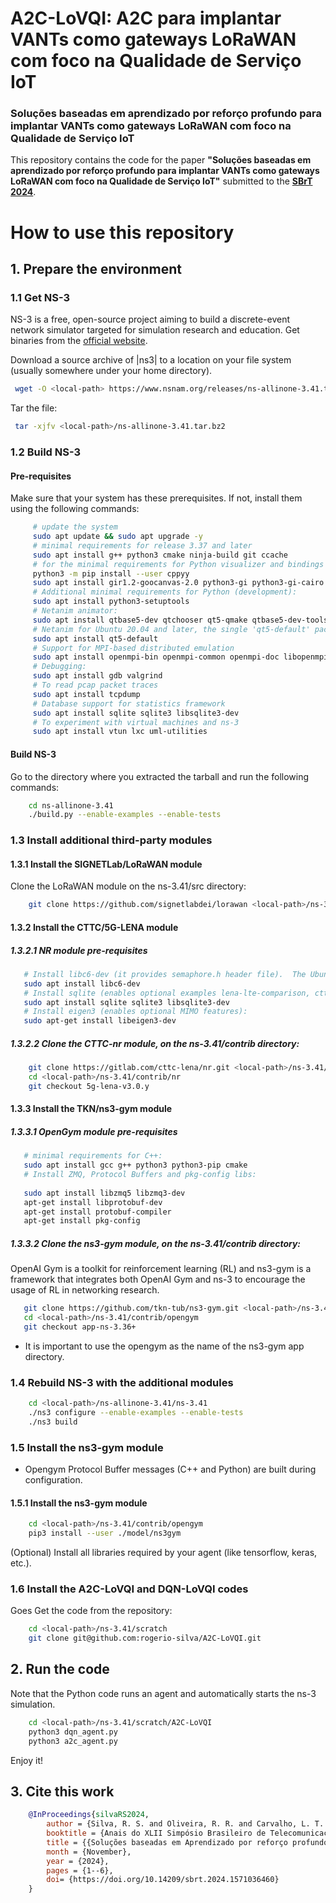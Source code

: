 # A2C-LoVQI: A2C para implantar VANTs como gateways LoRaWAN com foco na Qualidade de Serviço IoT

### Soluções baseadas em aprendizado por reforço profundo para implantar VANTs como gateways LoRaWAN com foco na Qualidade de Serviço IoT 

This repository contains the code for the paper **"Soluções baseadas em aprendizado por reforço profundo para implantar VANTs como gateways LoRaWAN com foco na Qualidade de Serviço IoT"** submitted to the  **[SBrT 2024](https://sbrt2024.sbrt.org.br/)**. 

# How to use this repository

## 1. Prepare the environment

### 1.1 Get NS-3

NS-3 is a free, open-source project aiming to build a discrete-event
network simulator targeted for simulation research and education.
Get binaries from the [official website](https://www.nsnam.org/releases/ns-3-41/).

Download a source archive of |ns3| to a location on your file
system (usually somewhere under your home directory).

   ```bash
    wget -O <local-path> https://www.nsnam.org/releases/ns-allinone-3.41.tar.bz2 
   ```

Tar the file:

   ```bash
    tar -xjfv <local-path>/ns-allinone-3.41.tar.bz2
   ```

### 1.2 Build NS-3

#### Pre-requisites

Make sure that your system has these prerequisites. If not, install them using the following commands:

   ```bash
        # update the system
        sudo apt update && sudo apt upgrade -y
        # minimal requirements for release 3.37 and later
        sudo apt install g++ python3 cmake ninja-build git ccache
        # for the minimal requirements for Python visualizer and bindings
        python3 -m pip install --user cppyy
        sudo apt install gir1.2-goocanvas-2.0 python3-gi python3-gi-cairo python3-pygraphviz gir1.2-gtk-3.0 ipython3 
        # Additional minimal requirements for Python (development): 
        sudo apt install python3-setuptools 
        # Netanim animator:
        sudo apt install qtbase5-dev qtchooser qt5-qmake qtbase5-dev-tools
        # Netanim for Ubuntu 20.04 and later, the single 'qt5-default' package suffices
        sudo apt install qt5-default
        # Support for MPI-based distributed emulation
        sudo apt install openmpi-bin openmpi-common openmpi-doc libopenmpi-dev
        # Debugging:
        sudo apt install gdb valgrind 
        # To read pcap packet traces
        sudo apt install tcpdump
        # Database support for statistics framework
        sudo apt install sqlite sqlite3 libsqlite3-dev
        # To experiment with virtual machines and ns-3
        sudo apt install vtun lxc uml-utilities
   ```

#### Build NS-3

Go to the directory where you extracted the tarball and run the following commands:

   ```bash
       cd ns-allinone-3.41
       ./build.py --enable-examples --enable-tests
   ```

### 1.3 Install additional third-party modules

#### 1.3.1 Install the SIGNETLab/LoRaWAN module

Clone the LoRaWAN module on the ns-3.41/src directory:

   ```bash
       git clone https://github.com/signetlabdei/lorawan <local-path>/ns-3.41/src/lorawan
   ```

#### 1.3.2 Install the CTTC/5G-LENA module

##### 1.3.2.1 NR module pre-requisites

   ```bash
      # Install libc6-dev (it provides semaphore.h header file).  The Ubuntu package name is:
      sudo apt install libc6-dev
      # Install sqlite (enables optional examples lena-lte-comparison, cttc-nr-3gpp-calibration and cttc-realistic-beamforming):
      sudo apt install sqlite sqlite3 libsqlite3-dev
      # Install eigen3 (enables optional MIMO features):
      sudo apt-get install libeigen3-dev
   ```

##### 1.3.2.2 Clone the CTTC-nr module, on the ns-3.41/contrib directory:

```bash
    git clone https://gitlab.com/cttc-lena/nr.git <local-path>/ns-3.41/contrib/nr
    cd <local-path>/ns-3.41/contrib/nr
    git checkout 5g-lena-v3.0.y
   ```

#### 1.3.3 Install the TKN/ns3-gym module

##### 1.3.3.1 OpenGym module pre-requisites

   ```bash
      # minimal requirements for C++:
      sudo apt install gcc g++ python3 python3-pip cmake
      # Install ZMQ, Protocol Buffers and pkg-config libs:
      
      sudo apt install libzmq5 libzmq3-dev
      apt-get install libprotobuf-dev
      apt-get install protobuf-compiler
      apt-get install pkg-config
   ```

##### 1.3.3.2 Clone the ns3-gym module, on the ns-3.41/contrib directory:

OpenAI Gym is a toolkit for reinforcement learning (RL) and 
ns3-gym is a framework that integrates both OpenAI Gym and
ns-3 to encourage the usage of RL in networking research.

```bash
   git clone https://github.com/tkn-tub/ns3-gym.git <local-path>/ns-3.41/contrib/opengym
   cd <local-path>/ns-3.41/contrib/opengym
   git checkout app-ns-3.36+
```
* It is important to use the opengym as the name of the ns3-gym app directory.

### 1.4 Rebuild NS-3 with the additional modules

```bash
    cd <local-path>/ns-allinone-3.41/ns-3.41
    ./ns3 configure --enable-examples --enable-tests
    ./ns3 build
```
### 1.5 Install the ns3-gym module
* Opengym Protocol Buffer messages (C++ and Python) are built during configuration.
#### 1.5.1 Install the ns3-gym module
```bash
    cd <local-path>/ns-3.41/contrib/opengym
    pip3 install --user ./model/ns3gym
```
(Optional) Install all libraries required by your agent (like tensorflow, keras, etc.).

### 1.6 Install the A2C-LoVQI and DQN-LoVQI codes

Goes Get the code from the repository:
```bash
    cd <local-path>/ns-3.41/scratch
    git clone git@github.com:rogerio-silva/A2C-LoVQI.git
```

## 2. Run the code
Note that the Python code runs an agent and automatically starts the  ns-3 simulation. 
```bash
    cd <local-path>/ns-3.41/scratch/A2C-LoVQI
    python3 dqn_agent.py
    python3 a2c_agent.py
```
Enjoy it!

## 3. Cite this work
```bibtex
    @InProceedings{silvaRS2024, 
        author = {Silva, R. S. and Oliveira, R. R. and Carvalho, L. T. S. and Freitas, L. A. and Oliveira-Jr, A. C. and Cardoso, K. V. and Reis, C. B. and Xavier, P. S.},
        booktitle = {Anais do XLII Simpósio Brasileiro de Telecomunicações e Processamento de Sinais (SBrT)},
        title = {{Soluções baseadas em Aprendizado por reforço profundo para implantar VANTs como gateways LoRaWAN com foco na qualidade de serviço IOT}},
        month = {November},
        year = {2024},
        pages = {1--6},
        doi= {https://doi.org/10.14209/sbrt.2024.1571036460}
    }
```


